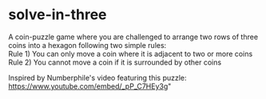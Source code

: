 # solve-in-three
A coin-puzzle game where you are challenged to arrange two rows of three coins into a hexagon following two simple rules:
</br>
  Rule 1) You can only move a coin where it is adjacent to two or more coins
  Rule 2) You cannot move a coin if it is surrounded by other coins
  
Inspired by Numberphile's video featuring this puzzle: https://www.youtube.com/embed/_pP_C7HEy3g"

